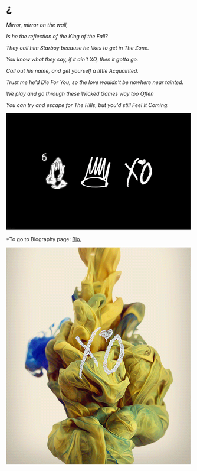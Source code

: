 # ¿

*Mirror, mirror on the wall,*

*Is he the reflection of the King of the Fall?*

*They call him Starboy because he likes to get in The Zone.*

*You know what they say, if it ain't XO, then it gotta go.*

*Call out his name, and get yourself a little Acquainted.*

*Trust me he'd Die For You, so the love wouldn't be nowhere near tainted.*

*We play and go through these Wicked Games way too Often*

*You can try and escape for The Hills, but you'd still Feel It Coming.*

![XO](XOVO.gif)

*To go to Biography page: [Bio.](https://vnonymous.github.io/bio)

![XOTW](XOPaint.gif)
